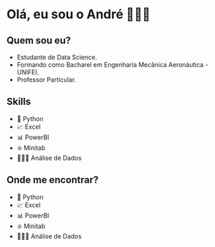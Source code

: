 # Olá, eu sou o André 👨🏼‍💻

## Quem sou eu?

- Estudante de Data Science.
- Formando como Bacharel em Engenharia Mecânica Aeronáutica - UNIFEI.
- Professor Particular.

## Skills

- 🐍 Python 
- 📈 Excel
- 📊 PowerBI
- ❇️ Minitab
- 👨🏼‍💻 Análise de Dados

## Onde me encontrar?

- 🐍 Python 
- 📈 Excel
- 📊 PowerBI
- ❇️ Minitab
- 👨🏼‍💻 Análise de Dados


